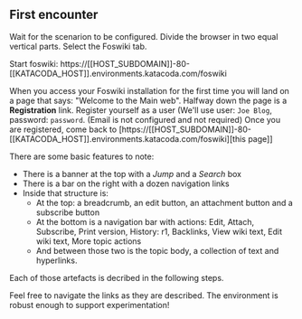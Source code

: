 ## First encounter	

Wait for the scenarion to be configured. Divide the browser in two equal vertical parts. Select the Foswiki tab.

Start foswiki: https://[[HOST_SUBDOMAIN]]-80-[[KATACODA_HOST]].environments.katacoda.com/foswiki

When you access your Foswiki installation for the first time you will land on a page that says: "Welcome to the Main web". Halfway down the page is a **Registration** link. Register yourself as a user (We'll use user: `Joe Blog`, password: `password`. (Email is not configured and not required) Once you are registered, come back to [https://[[HOST_SUBDOMAIN]]-80-[[KATACODA_HOST]].environments.katacoda.com/foswiki]\[this page]]

There are some basic features to note:
* There is a banner at the top with a _Jump_ and a _Search_ box
* There is a bar on the right with a dozen navigation links
* Inside that structure is:
  * At the top: a breadcrumb, an edit button, an attachment button and a subscribe button
  * At the bottom is a navigation bar with actions: Edit, Attach, Subscribe, Print version, History: r1, Backlinks, View wiki text, Edit wiki text, More topic actions
  * And between those two is the topic body, a collection of text and hyperlinks.

Each of those artefacts is decribed in the following steps.

Feel free to navigate the links as they are described. The environment is robust enough to support experimentation!